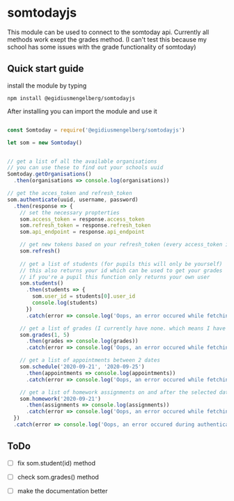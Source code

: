 ﻿# somtodayjs

This module can be used to connect to the somtoday api.
Currently all methods work exept the grades method. (I can't test this because my school has some issues with the grade functionality of somtoday)

## Quick start guide

install the module by typing

`npm install @egidiusmengelberg/somtodayjs`

After installing you can import the module and use it

```javascript

const Somtoday = require('@egidiusmengelberg/somtodayjs')

let som = new Somtoday()


// get a list of all the available organisations
// you can use these to find out your schools uuid
Somtoday.getOrganisations()
  .then(organisations => console.log(organisations))

// get the acces_token and refresh_token
som.authenticate(uuid, username, password)
  .then(response => {
    // set the necessary propterties
    som.access_token = response.access_token
    som.refresh_token = response.refresh_token
    som.api_endpoint = response.api_endpoint

    // get new tokens based on your refresh_token (every access_token is valid for 1 hour!)
    som.refresh()
    
    // get a list of students (for pupils this will only be yourself)
    // this also returns your id which can be used to get your grades
    // if you're a pupil this function only returns your own user
    som.students()
      .then(students => {
        som.user_id = students[0].user_id
        console.log(students)
      })
      .catch(error => console.log('Oops, an error occured while fetching students: ' + error))

    // get a list of grades (I currently have none. which means I have no idea if this method works)
    som.grades(1, 5)
      .then(grades => console.log(grades))
      .catch(error => console.log('Oops, an error occured while fetching grades: ' + error))

    // get a list of appointments between 2 dates
    som.schedule('2020-09-21', '2020-09-25')
      .then(appointments => console.log(appointments))
      .catch(error => console.log('Oops, an error occured while fetching schedule: ' + error))

    // get a list of homework assignments on and after the selected date
    som.homework('2020-09-21')
      .then(assignments => console.log(assignments))
      .catch(error => console.log('Oops, an error occured while fetching homework: ' + error))
  })
  .catch(error => console.log('Oops, an error occured during authentication: ' + error))
```

## ToDo

 - [ ] fix som.student(id) method
 - [ ] check som.grades() method
 - [ ] make the documentation better




